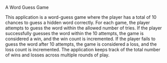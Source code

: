 A Word Guess Game

This application is a word-guess game where the player has a total of 10 chances to guess a hidden word correctly. For each game, the player attempts to guess the word within the allowed number of tries. If the player successfully guesses the word within the 10 attempts, the game is considered a win, and the win count is incremented. If the player fails to guess the word after 10 attempts, the game is considered a loss, and the loss count is incremented. The application keeps track of the total number of wins and losses across multiple rounds of play.

